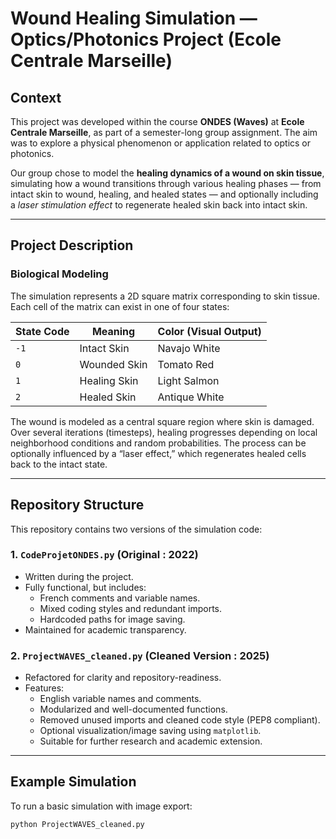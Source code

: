# Wound Healing Simulation — Optics/Photonics Project (Ecole Centrale Marseille)

## Context

This project was developed within the course **ONDES (Waves)** at **Ecole Centrale Marseille**, as part of a semester-long group assignment. The aim was to explore a physical phenomenon or application related to optics or photonics.

Our group chose to model the **healing dynamics of a wound on skin tissue**, simulating how a wound transitions through various healing phases — from intact skin to wound, healing, and healed states — and optionally including a *laser stimulation effect* to regenerate healed skin back into intact skin.

---

## Project Description

### Biological Modeling

The simulation represents a 2D square matrix corresponding to skin tissue. Each cell of the matrix can exist in one of four states:

| State Code | Meaning            | Color (Visual Output)  |
|------------|--------------------|------------------------|
| `-1`       | Intact Skin        | Navajo White           |
| `0`        | Wounded Skin       | Tomato Red             |
| `1`        | Healing Skin       | Light Salmon           |
| `2`        | Healed Skin        | Antique White          |

The wound is modeled as a central square region where skin is damaged. Over several iterations (timesteps), healing progresses depending on local neighborhood conditions and random probabilities. The process can be optionally influenced by a “laser effect,” which regenerates healed cells back to the intact state.

---

## Repository Structure

This repository contains two versions of the simulation code:

### 1. `CodeProjetONDES.py` (Original : 2022)

- Written during the project.
- Fully functional, but includes:
  - French comments and variable names.
  - Mixed coding styles and redundant imports.
  - Hardcoded paths for image saving.
- Maintained for academic transparency.

### 2. `ProjectWAVES_cleaned.py` (Cleaned Version : 2025)

- Refactored for clarity and repository-readiness.
- Features:
  - English variable names and comments.
  - Modularized and well-documented functions.
  - Removed unused imports and cleaned code style (PEP8 compliant).
  - Optional visualization/image saving using `matplotlib`.
  - Suitable for further research and academic extension.

---

##  Example Simulation

To run a basic simulation with image export:

```python
python ProjectWAVES_cleaned.py

